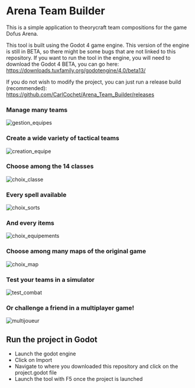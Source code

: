 # Arena Team Builder

This is a simple application to theorycraft team compositions for the game Dofus Arena.

This tool is built using the Godot 4 game engine. This version of the engine is still in BETA, so there might be some bugs that are not linked to this repository.
If you want to run the tool in the engine, you will need to download the Godot 4 BETA, you can go here: https://downloads.tuxfamily.org/godotengine/4.0/beta13/

If you do not wish to modify the project, you can just run a release build (recommended): https://github.com/CarlCochet/Arena_Team_Builder/releases

### Manage many teams
![gestion_equipes](https://user-images.githubusercontent.com/25507252/216190474-d04b024b-f87d-4391-86b7-c56cc93cdc6d.PNG)

### Create a wide variety of tactical teams
![creation_equipe](https://user-images.githubusercontent.com/25507252/216190517-80cb55a9-0aae-422a-ba49-1a8127c1c2b5.PNG)

### Choose among the 14 classes
![choix_classe](https://user-images.githubusercontent.com/25507252/211146400-32df64ad-b95b-45a2-9f06-73729f88502c.PNG)

### Every spell available
![choix_sorts](https://user-images.githubusercontent.com/25507252/216190546-1e92f041-25f8-48c8-b198-6f4bdd7ee4c7.PNG)

### And every items
![choix_equipements](https://user-images.githubusercontent.com/25507252/216190560-5ccf13c5-2ac4-4cbc-9a5e-731fab98e27f.PNG)

### Choose among many maps of the original game
![choix_map](https://user-images.githubusercontent.com/25507252/216190593-f52ad3ca-4017-423b-87c6-caf3f1822997.PNG)

### Test your teams in a simulator
![test_combat](https://user-images.githubusercontent.com/25507252/216190660-b8ae0439-017f-4622-affd-348dc2b0dc0b.png)

### Or challenge a friend in a multiplayer game!
![multijoueur](https://user-images.githubusercontent.com/25507252/216190739-d19215ac-e73a-4103-a3e1-36414c5cf5c6.png)

## Run the project in Godot
- Launch the godot engine
- Click on Import
- Navigate to where you downloaded this repository and click on the project.godot file
- Launch the tool with F5 once the project is launched
